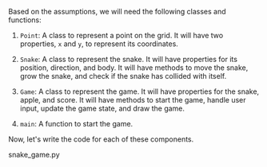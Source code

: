 Based on the assumptions, we will need the following classes and functions:

1. `Point`: A class to represent a point on the grid. It will have two properties, `x` and `y`, to represent its coordinates.

2. `Snake`: A class to represent the snake. It will have properties for its position, direction, and body. It will have methods to move the snake, grow the snake, and check if the snake has collided with itself.

3. `Game`: A class to represent the game. It will have properties for the snake, apple, and score. It will have methods to start the game, handle user input, update the game state, and draw the game.

4. `main`: A function to start the game.

Now, let's write the code for each of these components.

snake_game.py
